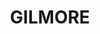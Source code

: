 ---
lastmod: '2025-04-06T06:05:20+00:00'
latitude: -35.431011
layout: suburb
longitude: 149.110025
postcode: '2905'
state: ACT
title: GILMORE
url: /act/gilmore/
---